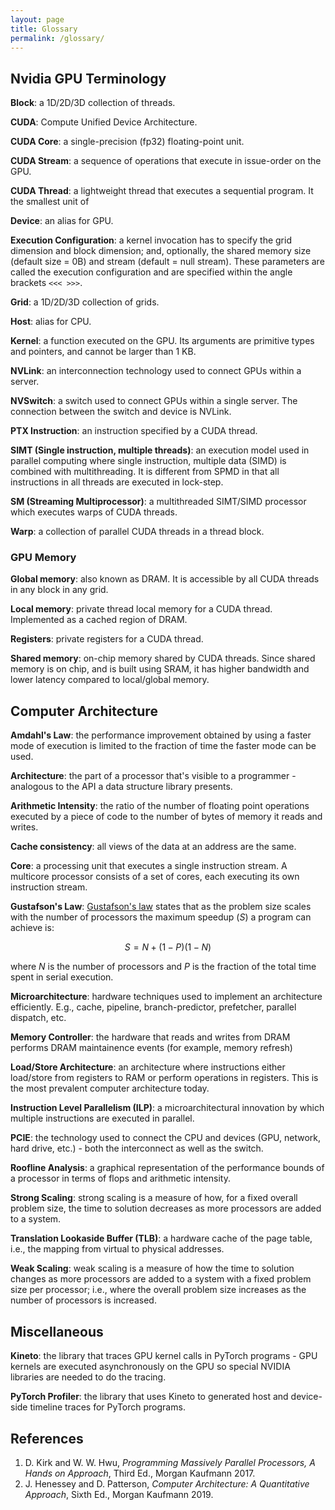 ```yaml
---
layout: page
title: Glossary
permalink: /glossary/
---
```


## Nvidia GPU Terminology
__Block__: a 1D/2D/3D collection of threads.

__CUDA__: Compute Unified Device Architecture.

__CUDA Core__: a single-precision (fp32) floating-point unit.

__CUDA Stream__: a sequence of operations that execute in issue-order on the GPU.

__CUDA Thread__: a lightweight thread that executes a sequential program. It the smallest unit of

__Device__: an alias for GPU.

__Execution Configuration__: a kernel invocation has to specify the grid dimension and block dimension;
and, optionally, the shared memory size (default size = 0B) and stream (default = null stream).
These parameters are called the execution configuration and are specified within the angle brackets `<<< >>>`.

__Grid__: a 1D/2D/3D collection of grids.

__Host__: alias for CPU.

__Kernel__: a function executed on the GPU. Its arguments are primitive types and pointers, and cannot be larger than 1 KB.

__NVLink__: an interconnection technology used to connect GPUs within a server.
<!--Note that GPUs within a server can also communicate via PCIE they are connected to. -->

__NVSwitch__: a switch used to connect GPUs within a single server. The connection between the switch and device is NVLink.

__PTX Instruction__: an instruction specified by a CUDA thread.

__SIMT (Single instruction, multiple threads)__: an execution model used in parallel computing where
single instruction, multiple data (SIMD) is combined with multithreading. It is different from SPMD
in that all instructions in all threads are executed in lock-step.

__SM (Streaming Multiprocessor)__: a multithreaded SIMT/SIMD processor which executes warps of CUDA
threads.

__Warp__: a collection of parallel CUDA threads in a thread block.

### GPU Memory

__Global memory__: also known as DRAM. It is accessible by all CUDA threads in any block in any
grid.

__Local memory__: private thread local memory for a CUDA thread. Implemented as a cached region of DRAM.
<!-- TODO: slightly oxymoronic since we say DRAM is global, but local memory is part of DRAM. also saying 
local memory - private thread local memory seems self referential. Some online reference to how
"thread-local global memory" is a better term:
A region of DRAM that's accessible only to a specific thread - "thread-local" global memory would be a more accurate term.
-->

__Registers__: private registers for a CUDA thread.
<!-- TODO: they are local to the thread, but are they private? they are visible to the programmer... -->

__Shared memory__: on-chip memory shared by CUDA threads. Since shared memory is on chip, and is built using SRAM, it has higher
bandwidth and lower latency compared to local/global memory.
<!-- basically there's two reasons, proximity and circuit technology: https://stackoverflow.com/questions/28804760/why-shared-memory-is-faster-than-global-memory -->

## Computer Architecture

__Amdahl's Law__: the performance improvement obtained by using a faster
mode of execution is limited to the fraction of time the faster mode can be used.

__Architecture__: the part of a processor that's visible to a programmer - analogous to the API a data structure library presents.

__Arithmetic Intensity__: the ratio of the number of floating point operations executed by a piece of code to the number of bytes of memory it reads and writes.

__Cache consistency__: all views of the data at an address are the same.

__Core__: a processing unit that executes a single instruction stream. A multicore processor consists of a set of cores, each executing its own instruction stream.

__Gustafson's Law__: [Gustafson's law](http://www.johngustafson.net/pubs/pub13/amdahl.htm
) states that as the problem size scales with the number of
processors the maximum speedup $(S)$ a program can achieve is:

$$ S = N + (1-P) (1-N)$$

where $N$ is the number of processors and $P$ is the fraction of the total time spent in serial
execution.
<!-- TODO: Seems like rehash of Amdahl's law, worth including? Is the (1-N) correct? -->

__Microarchitecture__: hardware techniques used to implement an architecture efficiently. E.g., cache, pipeline, branch-predictor, prefetcher, parallel dispatch, etc.

__Memory Controller__: the hardware that reads and writes from DRAM performs DRAM maintainence events (for example, memory refresh)

__Load/Store Architecture__: an architecture where instructions either load/store from registers to RAM or perform operations in registers. This is the most prevalent computer architecture today.

__Instruction Level Parallelism (ILP)__: a microarchitectural innovation by which multiple instructions are executed in parallel.

__PCIE__: the technology used to connect the CPU and devices (GPU, network, hard drive, etc.) - both the interconnect as well as the switch.

<!-- __Pipeline Hazards__: dependencies between instructions that cause the pipeline to lose efficiency (stall, squash, duplicate work). These can be caused by resource conflicts, data dependencies (an instruction's input depends on output of a previous one that hasn't completed), and control (the next instruction depends on the result of the previous one). -->

__Roofline Analysis__: a graphical representation of the performance bounds of a processor in terms of flops and arithmetic intensity.

__Strong Scaling__: strong scaling is a measure of how, for a fixed overall problem size, the time
to solution decreases as more processors are added to a system.
<!-- An application that exhibits linear
strong scaling has a speedup equal to the number of processors used. -->

__Translation Lookaside Buffer (TLB)__: a hardware cache of the page table, i.e., the mapping from virtual to physical addresses.
<!-- This can also be used to implement memory protection, read-only memory, copy-on-write, etc. -->

__Weak Scaling__: weak scaling is a measure of how the time to solution changes as more processors
are added to a system with a fixed problem size per processor; i.e., where the overall problem size
increases as the number of processors is increased.

## Miscellaneous

__Kineto__: the library that traces GPU kernel calls in PyTorch programs - GPU kernels are executed asynchronously on the GPU so special NVIDIA libraries are needed to do the tracing.

__PyTorch Profiler__: the library that uses Kineto to generated host and device-side timeline traces for PyTorch programs.



## References

1. D. Kirk and W. W. Hwu, _Programming Massively Parallel Processors, A Hands on Approach_, Third
   Ed., Morgan Kaufmann 2017.
1. J. Henessey and D. Patterson, _Computer Architecture: A Quantitative Approach_, Sixth Ed., Morgan
   Kaufmann 2019.

